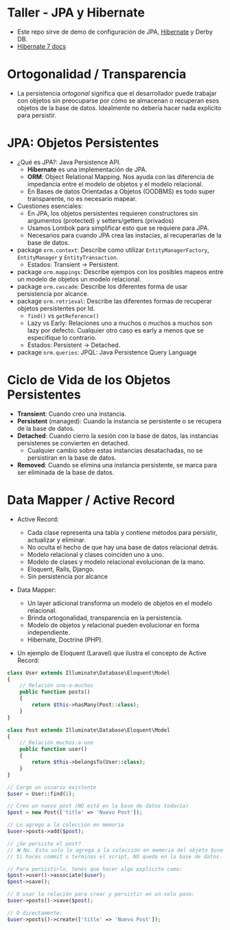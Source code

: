 # Taller - JPA y Hibernate

- Este repo sirve de demo de configuración de
  JPA, [Hibernate](https://docs.jboss.org/hibernate/orm/7.0/introduction/html_single/Hibernate_Introduction.html) y
  Derby DB.
- [Hibernate 7 docs](https://docs.jboss.org/hibernate/orm/7.0/introduction/html_single/Hibernate_Introduction.html)

# Ortogonalidad / Transparencia

- La persistencia *ortogonal* significa que el desarrollador puede trabajar con objetos sin preocuparse por cómo se
  almacenan o recuperan esos objetos de la base de datos. Idealmente no debería hacer nada explícito para persistir.

# JPA: Objetos Persistentes

- ¿Qué es JPA?: Java Persistence API.
    - **Hibernate** es una implementación de JPA.
    - **ORM**: Object Relational Mapping. Nos ayuda con las diferencia de impedancia entre el modelo de objetos y el
      modelo relacional.
    - En Bases de datos Orientadas a Objetos (OODBMS) es todo super transparente, no es necesario mapear.
- Cuestiones esenciales:
    - En JPA, los objetos persistentes requieren constructores sin argumentos (protected) y setters/getters (privados)
    - Usamos Lombok para simplificar esto que se requiere para JPA.
    - Necesarios para cuando JPA crea las instacias, al recuperarlas de la base de datos.
- package `orm.context`: Describe como utilizar `EntityManagerFactory`, `EntityManager` y `EntityTransaction`.
    - Estados: Transient -> Persistent.
- package `orm.mappings`: Describe ejempos con los posibles mapeos entre un modelo de objetos un modelo relacional.
- package `orm.cascade`: Describe los diferentes forma de usar persistencia por alcance.
- package `orm.retrieval`: Describe las diferentes formas de recuperar objetos persistentes por Id.
    - `find()` vs `getReference()`
    - Lazy vs Early: Relaciones uno a muchos o muchos a muchos son lazy por defecto. Cualquier otro caso es early a
      menos que se especifique lo contrario.
    - Estados: Persistent -> Detached.
- package `orm.queries`: JPQL: Java Persistence Query Language

# Ciclo de Vida de los Objetos Persistentes

- **Transient**: Cuando creo una instancia.
- **Persistent** (managed): Cuando la instancia se persistente o se recupera de la base de datos.
- **Detached**: Cuando cierro la sesión con la base de datos, las instancias persistenes se convierten en detached.
    - Cualquier cambio sobre estas instancias desatachadas, no se persistiran en la base de datos.
- **Removed**: Cuando se elimina una instancia persistente, se marca para ser eliminada de la base de datos.

# Data Mapper / Active Record

- Active Record:
    - Cada clase representa una tabla y contiene métodos para persistir, actualizar y eliminar.
    - No oculta el hecho de que hay una base de datos relacional detrás.
    - Modelo relacional y clases coinciden uno a uno.
    - Modelo de clases y modelo relacional evolucionan de la mano.
    - Eloquent, Rails, Django.
    - Sin persistencia por alcance
- Data Mapper:
    - Un layer adicional transforma un modelo de objetos en el modelo relacional.
    - Brinda ortogonalidad, transparencia en la persistencia.
    - Modelo de objetos y relacional pueden evolucionar en forma independiente.
    - Hibernate, Doctrine (PHP).

- Un ejemplo de Eloquent (Laravel) que ilustra el concepto de Active Record:

```php
class User extends Illuminate\Database\Eloquent\Model
{
    // Relación uno-a-muchos
    public function posts()
    {
        return $this->hasMany(Post::class);
    }
}

class Post extends Illuminate\Database\Eloquent\Model
{
    // Relación muchos-a-uno
    public function user()
    {
        return $this->belongsTo(User::class);
    }
}

// Cargo un usuario existente
$user = User::find(1);

// Creo un nuevo post (NO está en la base de datos todavía)
$post = new Post(['title' => 'Nuevo Post']);

// Lo agrego a la colección en memoria
$user->posts->add($post);

// ¿Se persiste el post?
// ❌ No. Esto solo lo agrega a la colección en memoria del objeto $user.
// Si hacés commit o terminas el script, NO queda en la base de datos.

// Para persistirlo, tenés que hacer algo explícito como:
$post->user()->associate($user);
$post->save();

// O usar la relación para crear y persistir en un solo paso:
$user->posts()->save($post);

// O directamente:
$user->posts()->create(['title' => 'Nuevo Post']);
```